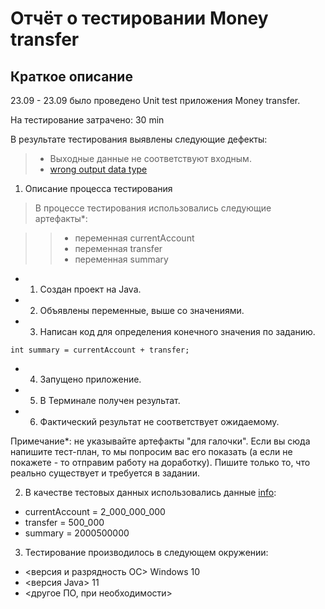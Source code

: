 # Отчёт о тестировании Money transfer #
## Краткое описание ##
23.09 - 23.09 было проведено Unit test приложения Money transfer.

На тестирование затрачено: 30 min

В результате тестирования выявлены следующие дефекты:
>   * Выходные данные не соответствуют входным. 
>   * [wrong output data type](https://github.com/zerospirit79/Netology_java_homework_lesson1/issues/1#issue-1014276224)

1.  Описание процесса тестирования
>    В процессе тестирования использовались следующие артефакты*:

>> * переменная currentAccount
>> * переменная transfer
>> * переменная summary

   + 1.  Создан проект на Java.
   + 2.  Объявлены переменные, выше со значениями. 
   + 3. Написан код для определения конечного значения по заданию. 
```
int summary = currentAccount + transfer;
```
   + 4. Запущено приложение.
   + 5. В Терминале получен результат. 
   + 6. Фактический результат не соответствует ожидаемому. 


Примечание*: не указывайте артефакты "для галочки". Если вы сюда напишите тест-план, то мы попросим вас его показать (а если не покажете - то отправим работу на доработку). Пишите только то, что реально существует и требуется в задании.

2.  В качестве тестовых данных использовались данные [info](https://github.com/netology-code/javaqa-homeworks/blob/master/intro/MERGED.md):

 * currentAccount = 2_000_000_000
 * transfer = 500_000
 * summary = 2000500000

3. Тестирование производилось в следующем окружении:

 * <версия и разрядность ОС> Windows 10
 * <версия Java> 11
 * <другое ПО, при необходимости>

